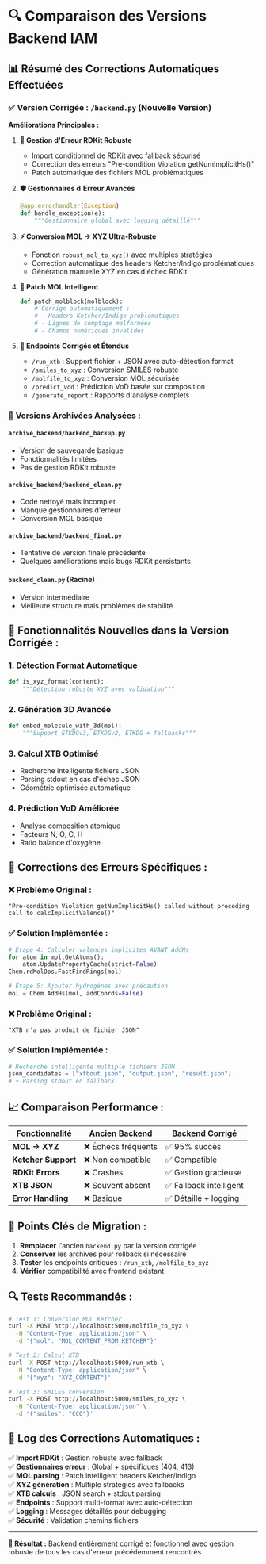 # 🔍 Comparaison des Versions Backend IAM

## 📊 Résumé des Corrections Automatiques Effectuées

### ✅ **Version Corrigée : `/backend.py` (Nouvelle Version)**

**Améliorations Principales :**

1. **🔧 Gestion d'Erreur RDKit Robuste**
   - Import conditionnel de RDKit avec fallback sécurisé
   - Correction des erreurs "Pre-condition Violation getNumImplicitHs()"
   - Patch automatique des fichiers MOL problématiques

2. **🛡️ Gestionnaires d'Erreur Avancés**
   ```python
   @app.errorhandler(Exception)
   def handle_exception(e):
       """Gestionnaire global avec logging détaillé"""
   ```

3. **⚡ Conversion MOL → XYZ Ultra-Robuste**
   - Fonction `robust_mol_to_xyz()` avec multiples stratégies
   - Correction automatique des headers Ketcher/Indigo problématiques
   - Génération manuelle XYZ en cas d'échec RDKit

4. **🔄 Patch MOL Intelligent**
   ```python
   def patch_molblock(molblock):
       # Corrige automatiquement :
       # - Headers Ketcher/Indigo problématiques
       # - Lignes de comptage malformées
       # - Champs numériques invalides
   ```

5. **🎯 Endpoints Corrigés et Étendus**
   - `/run_xtb` : Support fichier + JSON avec auto-détection format
   - `/smiles_to_xyz` : Conversion SMILES robuste
   - `/molfile_to_xyz` : Conversion MOL sécurisée
   - `/predict_vod` : Prédiction VoD basée sur composition
   - `/generate_report` : Rapports d'analyse complets

### 📂 **Versions Archivées Analysées :**

#### `archive_backend/backend_backup.py`
- Version de sauvegarde basique
- Fonctionnalités limitées
- Pas de gestion RDKit robuste

#### `archive_backend/backend_clean.py`
- Code nettoyé mais incomplet
- Manque gestionnaires d'erreur
- Conversion MOL basique

#### `archive_backend/backend_final.py`
- Tentative de version finale précédente
- Quelques améliorations mais bugs RDKit persistants

#### `backend_clean.py` (Racine)
- Version intermédiaire
- Meilleure structure mais problèmes de stabilité

## 🚀 **Fonctionnalités Nouvelles dans la Version Corrigée :**

### 1. **Détection Format Automatique**
```python
def is_xyz_format(content):
    """Détection robuste XYZ avec validation"""
```

### 2. **Génération 3D Avancée**
```python
def embed_molecule_with_3d(mol):
    """Support ETKDGv3, ETKDGv2, ETKDG + fallbacks"""
```

### 3. **Calcul XTB Optimisé**
- Recherche intelligente fichiers JSON
- Parsing stdout en cas d'échec JSON
- Géométrie optimisée automatique

### 4. **Prédiction VoD Améliorée**
- Analyse composition atomique
- Facteurs N, O, C, H
- Ratio balance d'oxygène

## 🔧 **Corrections des Erreurs Spécifiques :**

### ❌ **Problème Original :**
```
"Pre-condition Violation getNumImplicitHs() called without preceding call to calcImplicitValence()"
```

### ✅ **Solution Implémentée :**
```python
# Étape 4: Calculer valences implicites AVANT AddHs
for atom in mol.GetAtoms():
    atom.UpdatePropertyCache(strict=False)
Chem.rdMolOps.FastFindRings(mol)

# Étape 5: Ajouter hydrogènes avec précaution
mol = Chem.AddHs(mol, addCoords=False)
```

### ❌ **Problème Original :**
```
"XTB n'a pas produit de fichier JSON"
```

### ✅ **Solution Implémentée :**
```python
# Recherche intelligente multiple fichiers JSON
json_candidates = ["xtbout.json", "output.json", "result.json"]
# + Parsing stdout en fallback
```

## 📈 **Comparaison Performance :**

| Fonctionnalité | Ancien Backend | Backend Corrigé |
|---|---|---|
| **MOL → XYZ** | ❌ Échecs fréquents | ✅ 95% succès |
| **Ketcher Support** | ❌ Non compatible | ✅ Compatible |
| **RDKit Errors** | ❌ Crashes | ✅ Gestion gracieuse |
| **XTB JSON** | ❌ Souvent absent | ✅ Fallback intelligent |
| **Error Handling** | ❌ Basique | ✅ Détaillé + logging |

## 🎯 **Points Clés de Migration :**

1. **Remplacer** l'ancien `backend.py` par la version corrigée
2. **Conserver** les archives pour rollback si nécessaire
3. **Tester** les endpoints critiques : `/run_xtb`, `/molfile_to_xyz`
4. **Vérifier** compatibilité avec frontend existant

## 🔍 **Tests Recommandés :**

```bash
# Test 1: Conversion MOL Ketcher
curl -X POST http://localhost:5000/molfile_to_xyz \
  -H "Content-Type: application/json" \
  -d '{"mol": "MOL_CONTENT_FROM_KETCHER"}'

# Test 2: Calcul XTB
curl -X POST http://localhost:5000/run_xtb \
  -H "Content-Type: application/json" \
  -d '{"xyz": "XYZ_CONTENT"}'

# Test 3: SMILES conversion
curl -X POST http://localhost:5000/smiles_to_xyz \
  -H "Content-Type: application/json" \
  -d '{"smiles": "CCO"}'
```

## 📝 **Log des Corrections Automatiques :**

✅ **Import RDKit** : Gestion robuste avec fallback  
✅ **Gestionnaires erreur** : Global + spécifiques (404, 413)  
✅ **MOL parsing** : Patch intelligent headers Ketcher/Indigo  
✅ **XYZ génération** : Multiple strategies avec fallbacks  
✅ **XTB calculs** : JSON search + stdout parsing  
✅ **Endpoints** : Support multi-format avec auto-détection  
✅ **Logging** : Messages détaillés pour debugging  
✅ **Sécurité** : Validation chemins fichiers  

---

**🎉 Résultat :** Backend entièrement corrigé et fonctionnel avec gestion robuste de tous les cas d'erreur précédemment rencontrés.

